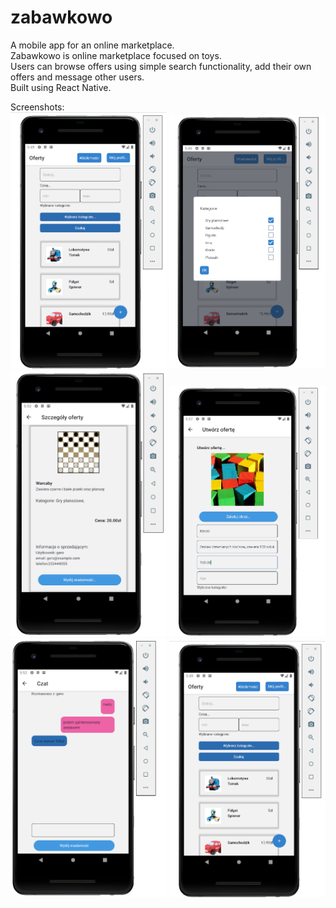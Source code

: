 # zabawkowo
A mobile app for an online marketplace.  
Zabawkowo is online marketplace focused on toys.  
Users can browse offers using simple search functionality, add their own offers and message other users.  
Built using React Native.

Screenshots:  
<img src="https://raw.githubusercontent.com/gero0/zabawkowo-frontend/master/screenshots/main.png" alt="Main Screen" width="250"/>
<img src="https://raw.githubusercontent.com/gero0/zabawkowo-frontend/master/screenshots/kat.png" alt="Category selection" width="250"/>
<img src="https://raw.githubusercontent.com/gero0/zabawkowo-frontend/master/screenshots/details.png" alt="Offer details" width="250"/>
<img src="https://raw.githubusercontent.com/gero0/zabawkowo-frontend/master/screenshots/new_offer.png" alt="Adding new offer" width="250"/>
<img src="https://raw.githubusercontent.com/gero0/zabawkowo-frontend/master/screenshots/messages.png" alt="Messaging" width="250"/>
<img src="https://raw.githubusercontent.com/gero0/zabawkowo-frontend/master/screenshots/main.png" alt="Main Screen" width="250"/>
